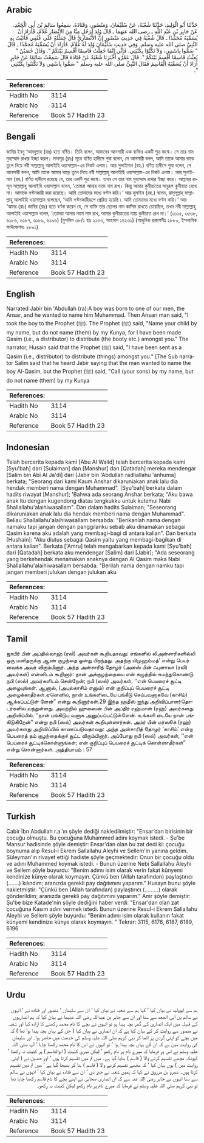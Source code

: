 ## Arabic


<div dir="rtl" lang="ar" style={{fontSize:'larger',backgroundColor:'#f8f9fa',padding:20}}>
حَدَّثَنَا أَبُو الْوَلِيدِ، حَدَّثَنَا شُعْبَةُ، عَنْ سُلَيْمَانَ، وَمَنْصُورٍ، وَقَتَادَةَ، سَمِعُوا سَالِمَ بْنَ أَبِي الْجَعْدِ، عَنْ جَابِرِ بْنِ عَبْدِ اللَّهِ ـ رضى الله عنهما ـ قَالَ وُلِدَ لِرَجُلٍ مِنَّا مِنَ الأَنْصَارِ غُلاَمٌ، فَأَرَادَ أَنْ يُسَمِّيَهُ مُحَمَّدًا ـ قَالَ شُعْبَةُ فِي حَدِيثِ مَنْصُورٍ إِنَّ الأَنْصَارِيَّ قَالَ حَمَلْتُهُ عَلَى عُنُقِي فَأَتَيْتُ بِهِ النَّبِيَّ صلى الله عليه وسلم‏.‏ وَفِي حَدِيثِ سُلَيْمَانَ وُلِدَ لَهُ غُلاَمٌ، فَأَرَادَ أَنْ يُسَمِّيَهُ مُحَمَّدًا ـ قَالَ ‏"‏ سَمُّوا بِاسْمِي، وَلاَ تَكَنَّوْا بِكُنْيَتِي، فَإِنِّي إِنَّمَا جُعِلْتُ قَاسِمًا أَقْسِمُ بَيْنَكُمْ ‏"‏‏.‏ وَقَالَ حُصَيْنٌ ‏"‏ بُعِثْتُ قَاسِمًا أَقْسِمُ بَيْنَكُمْ ‏"‏‏.‏ قَالَ عَمْرٌو أَخْبَرَنَا شُعْبَةُ عَنْ قَتَادَةَ قَالَ سَمِعْتُ سَالِمًا عَنْ جَابِرٍ أَرَادَ أَنْ يُسَمِّيَهُ الْقَاسِمَ فَقَالَ النَّبِيُّ صلى الله عليه وسلم ‏"‏ سَمُّوا بِاسْمِي وَلاَ تَكْتَنُوا بِكُنْيَتِي ‏"‏‏.‏
</div>
<div style={{backgroundColor:'#f8f9fa',padding:20, marginBottom: 10}}><table> <thead> <tr> <th>References:</th> <th></th> </tr> </thead> <tbody><tr><td>Hadith No</td><td>3114</td></tr><tr><td>Arabic No</td><td>3114</td></tr><tr><td>Reference</td><td>Book 57 Hadith 23</td></tr></tbody></table></div>

## Bengali


<div dir="ltr" lang="bn" style={{fontSize:'larger',backgroundColor:'#f8f9fa',padding:20}}>
জাবির ইবনু ‘আবদুল্লাহ (রাঃ) হতে বর্ণিত। তিনি বলেন, আমাদের আনসারী এক ব্যক্তির একটি পুত্র জন্মে। সে তার নাম মুহাম্মাদ রাখার ইচ্ছা করল। মানসূর (রাঃ) সূত্রে বর্ণিত হাদীসে শুবা বলেন, সে আনসারী বলল, আমি তাকে আমার ঘাড়ে তুলে নিয়ে নবী সাল্লাল্লাহু আলাইহি ওয়াসাল্লাম-এর নিকট এলাম। আর সুলাইমান (রহ.) বর্ণিত হাদীসে শুবা বলেন, সে আনসারী বলল, আমি তাকে আমার ঘাড়ে তুলে নিয়ে নবী সাল্লাল্লাহু আলাইহি ওয়াসাল্লাম-এর নিকট এলাম। আর সুলাইমান (রহ.) বর্ণিত হাদীসে রয়েছে যে, তার একটি পুত্র জন্মে। তখন সে তার নাম মুহাম্মাদ রাখার ইচ্ছা করে। আল্লাহর রাসূল সাল্লাল্লাহু আলাইহি ওয়াসাল্লাম বলেন, ‘তোমরা আমার নামে নাম রাখ। কিন্তু আমার কুনীয়াতের অনুরূপ কুনীয়াত রেখে না। আমাকে বণ্টনকারী করা হয়েছে। আমি তোমাদের মধ্যে বণ্টন করি।’ আর হুসাইন (রহ.) বলেন, রাসূলূল্লাহ্ সাল্লাল্লাহু আলাইহি ওয়াসাল্লাম বলেছেন, ‘আমি বণ্টনকারীরূপে প্রেরিত হয়েছি। আমি তোমাদের মধ্যে বণ্টন করি।’ আর ‘আমর (রাঃ) জাবির (রাঃ) হতে বর্ণনা করেন যে, সে ব্যক্তি তার ছেলের নাম কাসিম রাখতে চেয়েছিল, তখন নবী সাল্লাল্লাহু আলাইহি ওয়াসাল্লাম বলেন, ‘তোমরা আমার নামে নাম রাখ, আমার কুনীয়াতের ন্যায় কুনীয়াত রেখ না।’ (৩১১৫, ৩৫৩৮, ৬১৮৬, ৬১৮৭, ৬১৮৯, ৬১৯৬) (মুসলিম ৩৮/১ হাঃ ২১৩৩, আহমাদ ১৪২৩১) (আধুনিক প্রকাশনীঃ ২৮৮০, ইসলামিক ফাউন্ডেশনঃ ২৮৯১)
</div>
<div style={{backgroundColor:'#f8f9fa',padding:20, marginBottom: 10}}><table> <thead> <tr> <th>References:</th> <th></th> </tr> </thead> <tbody><tr><td>Hadith No</td><td>3114</td></tr><tr><td>Arabic No</td><td>3114</td></tr><tr><td>Reference</td><td>Book 57 Hadith 23</td></tr></tbody></table></div>

## English


<div dir="ltr" lang="en" style={{fontSize:'larger',backgroundColor:'#f8f9fa',padding:20}}>
Narrated Jabir bin 'Abdullah (ra):A boy was born to one of our men, the Ansar, and he wanted to name him Muhammad. Then Ansari man said, "I took the boy to the Prophet (ﷺ). The Prophet (ﷺ) said, "Name your child by my name, but do not name (them) by my Kunya, for I have been made Qasim (i.e., a distributor) to distribute (the booty etc.) amongst you." The narrator, Husain said that the Prophet (ﷺ) said, "I have been sent as a Qasim (i.e., distributor) to distribute (things) amongst you." [The Sub narrator Salim said that he heard Jabir saying that the man wanted to name the boy Al-Qasim, but the Prophet (ﷺ) said, "Call (your sons) by my name, but do not name (them) by my Kunya
</div>
<div style={{backgroundColor:'#f8f9fa',padding:20, marginBottom: 10}}><table> <thead> <tr> <th>References:</th> <th></th> </tr> </thead> <tbody><tr><td>Hadith No</td><td>3114</td></tr><tr><td>Arabic No</td><td>3114</td></tr><tr><td>Reference</td><td>Book 57 Hadith 23</td></tr></tbody></table></div>

## Indonesian


<div dir="ltr" lang="id" style={{fontSize:'larger',backgroundColor:'#f8f9fa',padding:20}}>
Telah bercerita kepada kami [Abu Al Walid] telah bercerita kepada kami [Syu'bah] dari [Sulaiman] dan [Manshur] dan [Qatadah] mereka mendengar [Salim bin Abi Al Ja'di] dari [Jabir bin 'Abdullah radliallahu 'anhuma] berkata; "Seorang dari kami Kaum Anshar dikaruniakan anak lalu dia hendak memberi nama dengan Muhammad". [Syu'bah] berkata dalam hadits riwayat [Manshur]; 'Bahwa ada seorang Anshar berkata; "Aku bawa anak itu dengan kugendong diatas tengkukku untuk kutemui Nabi Shallallahu'alaihiwasallam". Dan dalam hadits Sulaiman; "Seseorang dikaruniakan anak lalu dia hendak memberi nama dengan Muhammad". Beliau Shallallahu'alaihiwasallam bersabda: "Berikanlah nama dengan namaku tapi jangan dengan panggilanku sebab aku dinamakan sebagai Qasim karena aku adalah yang membagi-bagi di antara kalian". Dan berkata [Hushain]: "Aku diutus sebagai Qasim yaitu yang membagi-bagikan di antara kalian". Berkata ['Amru] telah mengabarkan kepada kami [Syu'bah] dari [Qatadah] berkata aku mendengar [Salim] dari [Jabir]; "Ada seseorang yang berkehendak menamakan anaknya dengan Al Qasim maka Nabi Shallallahu'alaihiwasallam bersabda: "Berilah nama dengan namku tapi jangan memberi julukan dengan julukan aku
</div>
<div style={{backgroundColor:'#f8f9fa',padding:20, marginBottom: 10}}><table> <thead> <tr> <th>References:</th> <th></th> </tr> </thead> <tbody><tr><td>Hadith No</td><td>3114</td></tr><tr><td>Arabic No</td><td>3114</td></tr><tr><td>Reference</td><td>Book 57 Hadith 23</td></tr></tbody></table></div>

## Tamil


<div dir="ltr" lang="ta" style={{fontSize:'larger',backgroundColor:'#f8f9fa',padding:20}}>
ஜாபிர் பின் அப்தில்லாஹ் (ரலி) அவர்கள் கூறியதாவது: எங்களில் லிஅன்சாரிகளில்லி ஒரு மனிதருக்கு ஆண் குழந்தை ஒன்று பிறந்தது. அதற்கு யிமுஹம்மத்’ என்று பெயர் வைக்க அவர் விரும்பினார். அந்த அன்சாரித் தோழர் (அனஸ் பின் ஃபுளாலா (ரலி) அவர்கள்) என்னிடம் கூறினார்: நான் அக்குழந்தையை என் கழுத்தில் சுமந்துகொண்டு நபி (ஸல்) அவர்களிடம் சென்றேன்; நபி (ஸல்) அவர்கள், ‘‘என் பெயரைச் சூட்டி அழையுங்கள். ஆனால், (அபுல்காசிம் எனும்) என் குறிப்புப் பெயரைச் சூட்டி அழைக்காதீர்கள்.ஏனெனில், நான் உங்களிடையே பங்கீடு செய்பவனாகவே (காசிம்) ஆக்கப்பட்டுள் ளேன்” என்று கூறினார்கள்.29 இந்த ஹதீஸ் ஐந்து அறிவிப்பாளர்தொடர்களில் வந்துள்ளது. அவற்றில் ஹுஸைன் பின் அப்திர் ரஹ்மான் (ரஹ்) அவர்களது அறிவிப்பில், ‘‘நான் பங்கிடுப வனாக அனுப்பப்பட்டுள்ளேன். உங்களி டையே நான் பங்கிடுகிறேன்” என்று நபி (ஸல்) அவர்கள் கூறியுள்ளார்கள். அம்ர் பின் மர்ஸூக் (ரஹ்) அவர்களது அறிவிப்பில் காணப்படுவதாவது: அந்த அன்சாரித் தோழர் ‘காசிம்’ என்ற பெயரைத் தம் குழந்தைக்குச் சூட்ட விரும்பினார். அப்போது நபி (ஸல்) அவர்கள், ‘‘என் பெயரைச் சூட்டிக்கொள்ளுங்கள்; என் குறிப்புப் பெயரைச் சூட்டிக் கொள்ளாதீர்கள்” என்று சொன்னார்கள். அத்தியாயம் : 57
</div>
<div style={{backgroundColor:'#f8f9fa',padding:20, marginBottom: 10}}><table> <thead> <tr> <th>References:</th> <th></th> </tr> </thead> <tbody><tr><td>Hadith No</td><td>3114</td></tr><tr><td>Arabic No</td><td>3114</td></tr><tr><td>Reference</td><td>Book 57 Hadith 23</td></tr></tbody></table></div>

## Turkish


<div dir="ltr" lang="tr" style={{fontSize:'larger',backgroundColor:'#f8f9fa',padding:20}}>
Cabir İbn Abdullah r.a.'ın şöyle dediği nakledilmiştir: "Ensar’dan birisinin bir çocuğu olmuştu. Bu çocuğuna Muhammed adını koymak istedi. - Şu'be Mansur hadisinde şöyle demiştir: Ensar'dan olan bu zat dedi ki: çocuğu boynuma alıp Resul-i Ekrem Sallallahu Aleyhi ve Sellem'in yanına geldim. Süleyman'ın rivayet ettiği hadiste şöyle geçmektedir: Onun bir çocuğu oldu ve adını Muhammed koymak istedi. - Bunun üzerine Nebi Sallallahu Aleyhi ve Sellem şöyle buyurdu: "Benim adımı isim olarak verin fakat künyemi kendinize künye olarak koymayın. Çünkü ben (Allah tarafından) paylaştırıcı (.......) kılındım; aranızda gerekli pay dağıtımını yaparım." Husayn bunu şöyle nakletmiştir: "Çünkü ben (Allah tarafından) paylaştırıcı (.........) olarak gönderildim; aranızda gerekli pay dağıtımını yaparım." Amr şöyle demiştir: Şu'be bize Katade'nin şöyle dediğini haber verdi: "Ensar'dan olan zat çocuğuna Kasım adını vermek istedi. Bunun üzerine Resul-i Ekrem Sallallahu Aleyhi ve Sellem şöyle buyurdu: "Benim adımı isim olarak kullanın fakat künyemi kendinize künye olarak koymayın. " Tekrar: 3115, 6176, 6187, 6189, 6196
</div>
<div style={{backgroundColor:'#f8f9fa',padding:20, marginBottom: 10}}><table> <thead> <tr> <th>References:</th> <th></th> </tr> </thead> <tbody><tr><td>Hadith No</td><td>3114</td></tr><tr><td>Arabic No</td><td>3114</td></tr><tr><td>Reference</td><td>Book 57 Hadith 23</td></tr></tbody></table></div>

## Urdu


<div dir="rtl" lang="ur" style={{fontSize:'larger',backgroundColor:'#f8f9fa',padding:20}}>
ہم سے ابوولید نے بیان کیا ‘ کہا ہم سے شعبہ نے بیان کیا ‘ ان سے سلیمان ‘ منصور اور قتادہ نے ‘ انہوں نے سالم بن ابی الجعد سے سنا اور ان سے جابر بن عبداللہ رضی اللہ عنہما نے بیان کیا کہ ہم انصاریوں کے قبیلہ میں ایک انصاری کے گھر بچہ پیدا ہو تو انہوں نے بچے کا نام محمد رکھنے کا ارادہ کیا اور شعبہ نے منصور سے روایت کر کے بیان کیا ہے کہ ان انصاری نے بیان کیا ( جن کے یہاں بچہ پیدا ہوا تھا ) کہ میں بچے کو اپنی گردن پر اٹھا کر نبی کریم صلی اللہ علیہ وسلم کی خدمت میں حاضر ہوا۔ اور سلیمان کی روایت میں ہے کہ ان کے یہاں بچہ پیدا ہوا ‘ تو انہوں نے اس کا نام محمد رکھنا چاہا ‘ آپ صلی اللہ علیہ وسلم نے اس پر فرمایا کہ میرے نام پر نام رکھو ‘ لیکن میری کنیت ( ابوالقاسم ) پر کنیت نہ رکھنا ‘ کیونکہ مجھے تقسیم کرنے والا ( قاسم ) بنایا گیا ہے۔ میں تم میں تقسیم کرتا ہوں ‘ اور حصین نے ( اپنی روایت میں ) یوں بیان کیا ‘ کہ مجھے تقسیم کرنے والا ( قاسم ) بنا کر بھیجا گیا ہے ‘ میں تم میں تقسیم کرتا ہوں۔ عمرو بن مرزوق نے کہا کہ ہمیں شعبہ نے خبر دی ‘ ان سے قتادہ نے بیان کیا ‘ انہوں نے سالم سے سنا انہوں نے جابر رضی اللہ عنہ سے کہ ان انصاری صحابی نے اپنے بچے کا نام قاسم رکھنا چاہا تھا تو نبی کریم صلی اللہ علیہ وسلم نے فرمایا کہ میرے نام پر نام رکھو لیکن کنیت نہ رکھو۔
</div>
<div style={{backgroundColor:'#f8f9fa',padding:20, marginBottom: 10}}><table> <thead> <tr> <th>References:</th> <th></th> </tr> </thead> <tbody><tr><td>Hadith No</td><td>3114</td></tr><tr><td>Arabic No</td><td>3114</td></tr><tr><td>Reference</td><td>Book 57 Hadith 23</td></tr></tbody></table></div>